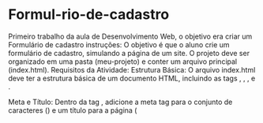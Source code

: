 # Formul-rio-de-cadastro
Primeiro trabalho da aula de Desenvolvimento Web, o objetivo era criar um Formulário de cadastro
instruções:
O objetivo é que o aluno crie um formulário de cadastro, simulando a página de um site. O projeto deve ser organizado em uma pasta (meu-projeto) e conter um arquivo principal (index.html).
Requisitos da Atividade:
Estrutura Básica: O arquivo index.html deve ter a estrutura básica de um documento HTML, incluindo as tags <!DOCTYPE html>, <html>, <head>, e <body>.

Meta e Título: Dentro da tag <head>, adicione a meta tag para o conjunto de caracteres (<meta charset="utf-8">) e um título para a página (<title>).

Títulos e Parágrafos: Utilize as tags de título (<h1> e <h2>) para organizar a página, e a tag de parágrafo (<p>) para adicionar textos explicativos.

Formulário: Crie uma tag <form> para o formulário. O formulário deve ter os seguintes campos:

Nome e Sobrenome: Agrupe os campos de nome e sobrenome usando as tags <fieldset> e <legend>.

E-mail e Senha: Peça o e-mail e uma senha, utilizando os tipos de input adequados (email e password).

Data de Nascimento: Inclua um campo para o usuário selecionar a data de nascimento (type="date").

Escolha de Gênero: Crie opções de gênero (radio).

Interesses: Adicione caixas de seleção (checkbox) para que o usuário possa escolher múltiplos interesses.

Atributos: Adicione atributos aos campos, como placeholder (para dar dicas ao usuário) e required (para forçar o preenchimento de campos obrigatórios).

Botões: O formulário deve ter um botão de envio (submit) e um de reset (reset).

Outros Elementos: Inclua pelo menos um link (<a>) e uma imagem (<img>) para praticar a inserção de outros elementos. A imagem deve ter o atributo


alt.
